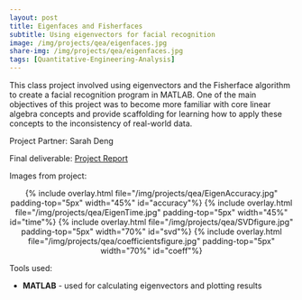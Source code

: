 ```yaml
---
layout: post
title: Eigenfaces and Fisherfaces
subtitle: Using eigenvectors for facial recognition
image: /img/projects/qea/eigenfaces.jpg
share-img: /img/projects/qea/eigenfaces.jpg
tags: [Quantitative-Engineering-Analysis]
---
```


This class project involved using eigenvectors and the Fisherface algorithm to create a facial recognition program in MATLAB. One of the main objectives of this project was to become more familiar with core linear algebra concepts and provide scaffolding for learning how to apply these concepts to the inconsistency of real-world data.

Project Partner: Sarah Deng

Final deliverable: [Project Report](
https://drive.google.com/open?id=1LO9RhMCf81uIzvCRr7qmsoYnYnqo7jR1)

Images from project:
<center>
  {% include overlay.html
    file="/img/projects/qea/EigenAccuracy.jpg"
    padding-top="5px"
    width="45%"
    id="accuracy"%}
  {% include overlay.html
    file="/img/projects/qea/EigenTime.jpg"
    padding-top="5px"
    width="45%"
    id="time"%}
  {% include overlay.html
    file="/img/projects/qea/SVDfigure.jpg"
    padding-top="5px"
    width="70%"
    id="svd"%}
  {% include overlay.html
    file="/img/projects/qea/coefficientsfigure.jpg"
    padding-top="5px"
    width="70%"
    id="coeff"%}
</center>

Tools used:
- **MATLAB** - used for calculating eigenvectors and plotting results

